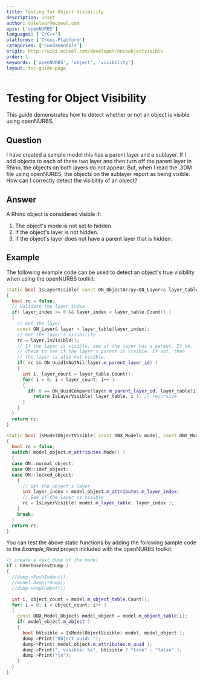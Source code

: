 ```yaml
---
title: Testing for Object Visibility
description: unset
author: dalelear@mcneel.com
apis: ['openNURBS']
languages: ['C/C++']
platforms: ['Cross-Platform']
categories: ['Fundamentals']
origin: http://wiki.mcneel.com/developer/onisobjectvisible
order: 1
keywords: ['openNURBS', 'object', 'visibility']
layout: toc-guide-page
---
```


# Testing for Object Visibility

This guide demonstrates how to detect whether or not an object is visible using openNURBS.

## Question

I have created a sample model this has a parent layer and a sublayer.  If I add objects to each of these two layer and then turn off the parent layer in Rhino, the objects on both layers do not appear.  But, when I read the .3DM file using openNURBS, the objects on the sublayer report as being visible.  How can I correctly detect the visibility of an object?

## Answer

A Rhino object is considered visible if:

1. The object's mode is not set to hidden.
1. If the object's layer is not hidden.
1. If the object's layer does not have a parent layer that is hidden.

## Example

The following example code can be used to detect an object's true visibility when using the openNURBS toolkit:

```cpp
static bool IsLayerVisible( const ON_ObjectArray<ON_Layer>& layer_table, int layer_index )
{
  bool rc = false;
  // Validate the layer index
  if( layer_index >= 0 && layer_index < layer_table.Count() )
  {
    // Get the layer
    const ON_Layer& layer = layer_table[layer_index];
    // Get the layer's visibility
    rc = layer.IsVisible();
    // If the layer is visible, see if the layer has a parent. If so,
    // check to see if the layer's parent is visible. If not, then
    // the layer is also not visible.
    if( rc && ON_UuidIsNotNil(layer.m_parent_layer_id) )
    {
      int i, layer_count = layer_table.Count();
      for( i = 0; i < layer_count; i++ )
      {
        if( 0 == ON_UuidCompare(layer.m_parent_layer_id, layer_table[i].m_layer_id) )
          return IsLayerVisible( layer_table, i ); // recursive
      }
    }
  }
  return rc;
}

static bool IsModelObjectVisible( const ONX_Model& model, const ONX_Model_Object& model_object )
{
  bool rc = false;
  switch( model_object.m_attributes.Mode() )
  {
  case ON::normal_object:
  case ON::idef_object:
  case ON::locked_object:
    {
      // Get the object's layer
      int layer_index = model_object.m_attributes.m_layer_index;
      // See if the layer is visible
      rc = IsLayerVisible( model.m_layer_table, layer_index );
    }
    break;
  }
  return rc;
}
```

You can test the above static functions by adding the following sample code to the *Example_Read* project included with the openNURBS toolkit:

```cpp
// create a text dump of the model
if ( bVerboseTextDump )
{
  //dump->PushIndent();
  //model.Dump(*dump);
  //dump->PopIndent();

  int i, object_count = model.m_object_table.Count();
  for( i = 0; i < object_count; i++ )
  {
    const ONX_Model_Object& model_object = model.m_object_table[i];
    if( model_object.m_object )
    {
      bool bVisible = IsModelObjectVisible( model, model_object );
      dump->Print("Object uuid: ");
      dump->Print( model_object.m_attributes.m_uuid );
      dump->Print(", visible: %s", bVisible ? "true" : "false" );
      dump->Print("\n");
    }
  }
}
```
